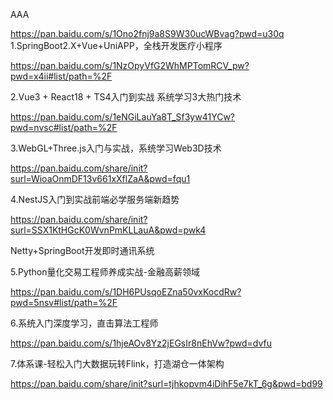 AAA

<meta name="360-site-verification" content="7e6abe53a1623f0c3405aa825f2d9e95" />

https://pan.baidu.com/s/1Ono2fnj9a8S9W30ucWBvag?pwd=u30q
1.SpringBoot2.X+Vue+UniAPP，全栈开发医疗小程序

https://pan.baidu.com/s/1NzOpyVfG2WhMPTomRCV_pw?pwd=x4ii#list/path=%2F

2.Vue3 + React18 + TS4入门到实战 系统学习3大热门技术

https://pan.baidu.com/s/1eNGiLauYa8T_Sf3yw41YCw?pwd=nvsc#list/path=%2F

3.WebGL+Three.js入门与实战，系统学习Web3D技术

https://pan.baidu.com/share/init?surl=WioaOnmDF13v661xXflZaA&pwd=fqu1

4.NestJS入门到实战前端必学服务端新趋势

https://pan.baidu.com/share/init?surl=SSX1KtHGcK0WvnPmKLLauA&pwd=pwk4

Netty+SpringBoot开发即时通讯系统



5.Python量化交易工程师养成实战-金融高薪领域

https://pan.baidu.com/s/1DH6PUsqoEZna50vxKocdRw?pwd=5nsv#list/path=%2F

6.系统入门深度学习，直击算法工程师

https://pan.baidu.com/s/1hjeAOv8Yz2jEGsIr8nEhVw?pwd=dvfu

7.体系课-轻松入门大数据玩转Flink，打造湖仓一体架构

https://pan.baidu.com/share/init?surl=tjhkopvm4iDihF5e7kT_6g&pwd=bd99